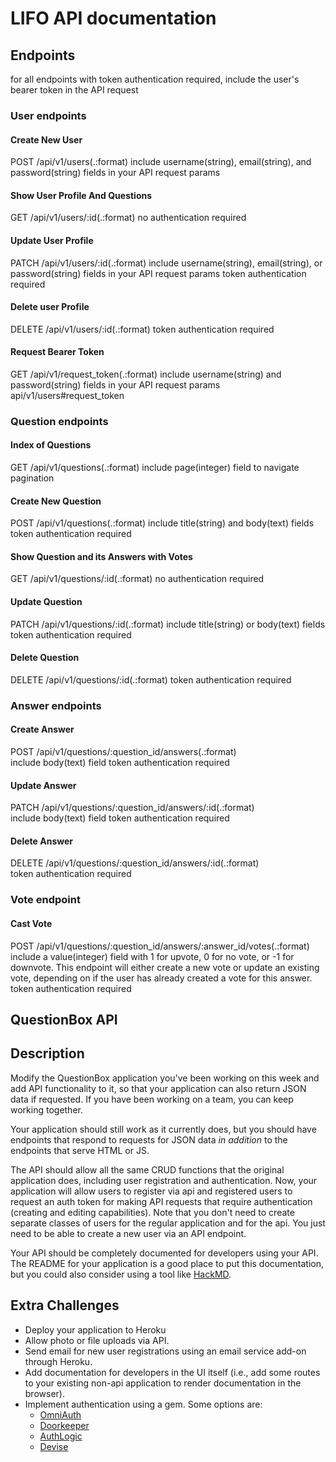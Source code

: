 # LIFO API documentation

## Endpoints
for all endpoints with token authentication required, include the user's bearer token in the API request

### User endpoints

#### Create New User
POST	/api/v1/users(.:format)	
include username(string), email(string), and password(string) fields in your API request params

#### Show User Profile And Questions
GET	/api/v1/users/:id(.:format)	
no authentication required

#### Update User Profile
PATCH	/api/v1/users/:id(.:format)	
include username(string), email(string), or password(string) fields in your API request params
token authentication required

#### Delete user Profile
DELETE	/api/v1/users/:id(.:format)	
token authentication required

#### Request Bearer Token
GET	/api/v1/request_token(.:format)
include username(string) and password(string) fields in your API request params
api/v1/users#request_token

### Question endpoints

#### Index of Questions
GET	/api/v1/questions(.:format)	
include page(integer) field to navigate pagination

#### Create New Question
POST	/api/v1/questions(.:format)	
include title(string) and body(text) fields
token authentication required

#### Show Question and its Answers with Votes
GET	/api/v1/questions/:id(.:format)	
no authentication required

#### Update Question
PATCH	/api/v1/questions/:id(.:format)	
include title(string) or body(text) fields
token authentication required

#### Delete Question
DELETE	/api/v1/questions/:id(.:format)
token authentication required

### Answer endpoints

#### Create Answer
POST	/api/v1/questions/:question_id/answers(.:format)	
include body(text) field
token authentication required

#### Update Answer
PATCH	/api/v1/questions/:question_id/answers/:id(.:format)	
include body(text) field
token authentication required

#### Delete Answer
DELETE	/api/v1/questions/:question_id/answers/:id(.:format)	
token authentication required

### Vote endpoint

#### Cast Vote
POST	/api/v1/questions/:question_id/answers/:answer_id/votes(.:format)	
include a value(integer) field with 1 for upvote, 0 for no vote, or -1 for downvote.  This endpoint will either create a new vote or update an existing vote, depending on if the user has already created a vote for this answer.
token authentication required


## QuestionBox API

## Description

Modify the QuestionBox application you've been working on this week and add API functionality to it, so that your application can also return JSON data if requested. If you have been working on a team, you can keep working together.

Your application should still work as it currently does, but you should have endpoints that respond to requests for JSON data _in addition_ to the endpoints that serve HTML or JS.

The API should allow all the same CRUD functions that the original application does, including user registration and authentication. Now, your application will allow users to register via api and registered users to request an auth token for making API requests that require authentication (creating and editing capabilities). Note that you don't need to create separate classes of users for the regular application and for the api. You just need to be able to create a new user via an API endpoint.

Your API should be completely documented for developers using your API. The README for your application is a good place to put this documentation, but you could also consider using a tool like [HackMD](https://hackmd.io/).

## Extra Challenges

- Deploy your application to Heroku
- Allow photo or file uploads via API.
- Send email for new user registrations using an email service add-on through Heroku.
- Add documentation for developers in the UI itself (i.e., add some routes to your existing non-api application to render documentation in the browser).
- Implement authentication using a gem. Some options are:
  - [OmniAuth](https://github.com/omniauth/omniauth)
  - [Doorkeeper](https://github.com/doorkeeper-gem/doorkeeper)
  - [AuthLogic](https://github.com/binarylogic/authlogic)
  - [Devise](https://github.com/omniauth/omniauth)
